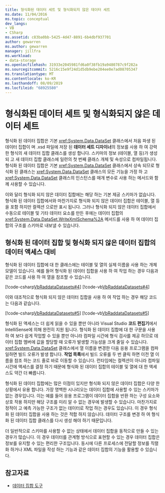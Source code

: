 ```yaml
---
title: 형식화된 데이터 세트 및 형식화되지 않은 데이터 세트
ms.date: 11/04/2016
ms.topic: conceptual
dev_langs:
- VB
- CSharp
ms.assetid: c83ba0bb-5425-4d47-8891-6b4dbf937701
author: gewarren
ms.author: gewarren
manager: jillfra
ms.workload:
- data-storage
ms.openlocfilehash: 31933e2045981fd6a0f38fb19a9480787c9f282a
ms.sourcegitcommit: 5216c15e9f24d1d5db9ebe204ee0e7ad08705347
ms.translationtype: MT
ms.contentlocale: ko-KR
ms.lasthandoff: 08/09/2019
ms.locfileid: "68925580"
---
```

# <a name="typed-vs-untyped-datasets"></a>형식화된 데이터 세트 및 형식화되지 않은 데이터 세트
형식화 된 데이터 집합은 기본 <xref:System.Data.DataSet> 클래스에서 처음 파생 된 데이터 집합이 며 .xsd 파일에 저장 된 **데이터 세트 디자이너**의 정보를 사용 하 여 강력한 형식의 새 데이터 집합 클래스를 생성 합니다. 스키마의 정보 (테이블, 열 등)가 생성 되 고 새 데이터 집합 클래스에 일련의 첫 번째 클래스 개체 및 속성으로 컴파일됩니다. 형식화 된 데이터 집합은 기본 <xref:System.Data.DataSet> 클래스에서 상속 되므로 형식화 된 클래스는 <xref:System.Data.DataSet> 클래스의 모든 기능을 가정 하 고 <xref:System.Data.DataSet> 클래스의 인스턴스를 매개 변수로 사용 하는 메서드와 함께 사용할 수 있습니다.

이와 달리 형식화 되지 않은 데이터 집합에는 해당 하는 기본 제공 스키마가 없습니다. 형식화 된 데이터 집합에서와 마찬가지로 형식화 되지 않은 데이터 집합은 테이블, 열 등을 포함 하지만 컬렉션 으로만 표시 됩니다. 그러나 형식화 되지 않은 데이터 집합에서 수동으로 테이블 및 기타 데이터 요소를 만든 후에는 데이터 집합의 <xref:System.Data.DataSet.WriteXmlSchema%2A> 메서드를 사용 하 여 데이터 집합의 구조를 스키마로 내보낼 수 있습니다.

## <a name="contrast-data-access-in-typed-and-untyped-datasets"></a>형식화 된 데이터 집합 및 형식화 되지 않은 데이터 집합의 데이터 액세스 대비
형식화 된 데이터 집합에 대 한 클래스에는 테이블 및 열의 실제 이름을 사용 하는 개체 모델이 있습니다. 예를 들어 형식화 된 데이터 집합을 사용 하 여 작업 하는 경우 다음과 같은 코드를 사용 하 여 열을 참조할 수 있습니다.

[!code-csharp[VbRaddataDatasets#4](../data-tools/codesnippet/CSharp/typed-vs-untyped-datasets_1.cs)]
[!code-vb[VbRaddataDatasets#4](../data-tools/codesnippet/VisualBasic/typed-vs-untyped-datasets_1.vb)]

이와 대조적으로 형식화 되지 않은 데이터 집합을 사용 하 여 작업 하는 경우 해당 코드는 다음과 같습니다.

[!code-csharp[VbRaddataDatasets#5](../data-tools/codesnippet/CSharp/typed-vs-untyped-datasets_2.cs)]
[!code-vb[VbRaddataDatasets#5](../data-tools/codesnippet/VisualBasic/typed-vs-untyped-datasets_2.vb)]

형식화 된 액세스는 더 쉽게 읽을 수 있을 뿐만 아니라 Visual Studio **코드 편집기**에서 IntelliSense에 의해 완전히 지원 됩니다. 형식화 된 데이터 집합에 대 한 구문을 사용 하 여 보다 쉽게 작업할 수 있을 뿐만 아니라 컴파일 시간에 형식 검사를 제공 하므로 데이터 집합 멤버에 값을 할당할 때 오류가 발생할 가능성을 크게 줄일 수 있습니다. <xref:System.Data.DataSet> 클래스에서 열 이름을 변경한 다음 응용 프로그램을 컴파일하면 빌드 오류가 발생 합니다. **작업 목록**에서 빌드 오류를 두 번 클릭 하면 이전 열 이름을 참조 하는 코드 줄로 바로 이동할 수 있습니다. 런타임에는 컬렉션이 아니라 컴파일 시간에 액세스를 결정 하기 때문에 형식화 된 데이터 집합의 테이블 및 열에 대 한 액세스도 약간 더 빠릅니다.

형식화 된 데이터 집합에는 많은 이점이 있지만 형식화 되지 않은 데이터 집합은 다양 한 상황에서 유용 합니다. 가장 명백한 시나리오는 데이터 집합에 사용할 수 있는 스키마가 없는 경우입니다. 이는 예를 들어 응용 프로그램이 데이터 집합을 반환 하는 구성 요소와 상호 작용 하지만 해당 구조를 미리 알 수 없는 경우에 발생할 수 있습니다. 마찬가지로 정적이 고 예측 가능한 구조가 없는 데이터로 작업 하는 경우도 있습니다. 이 경우 형식화 된 데이터 집합을 사용 하는 것은 적합 하지 않습니다. 데이터 구조를 변경 하 여 형식화 된 데이터 집합 클래스를 다시 생성 해야 하기 때문입니다.

더 일반적으로 스키마를 사용할 수 없는 상태에서 데이터 집합을 동적으로 만들 수 있는 경우가 많습니다. 이 경우 데이터를 관계형 방식으로 표현할 수 있는 경우 데이터 집합은 정보를 유지할 수 있는 편리한 구조입니다. 동시에 다른 프로세스에 전달할 정보를 직렬화 하거나 XML 파일을 작성 하는 기능과 같은 데이터 집합의 기능을 활용할 수 있습니다.

## <a name="see-also"></a>참고자료

- [데이터 집합 도구](../data-tools/dataset-tools-in-visual-studio.md)